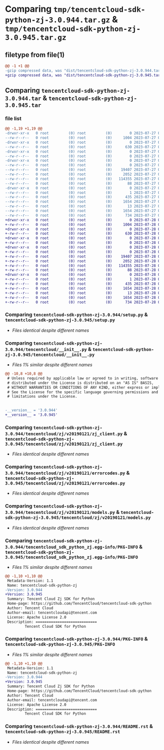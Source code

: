 # Comparing `tmp/tencentcloud-sdk-python-zj-3.0.944.tar.gz` & `tmp/tencentcloud-sdk-python-zj-3.0.945.tar.gz`

## filetype from file(1)

```diff
@@ -1 +1 @@
-gzip compressed data, was "dist/tencentcloud-sdk-python-zj-3.0.944.tar", last modified: Thu Jul 27 02:28:32 2023, max compression
+gzip compressed data, was "dist/tencentcloud-sdk-python-zj-3.0.945.tar", last modified: Fri Jul 28 00:40:29 2023, max compression
```

## Comparing `tencentcloud-sdk-python-zj-3.0.944.tar` & `tencentcloud-sdk-python-zj-3.0.945.tar`

### file list

```diff
@@ -1,19 +1,19 @@
-drwxr-xr-x   0 root         (0) root         (0)        0 2023-07-27 02:28:32.000000 tencentcloud-sdk-python-zj-3.0.944/
--rw-r--r--   0 root         (0) root         (0)     1004 2023-07-27 02:28:32.000000 tencentcloud-sdk-python-zj-3.0.944/setup.py
-drwxr-xr-x   0 root         (0) root         (0)        0 2023-07-27 02:28:32.000000 tencentcloud-sdk-python-zj-3.0.944/tencentcloud/
--rw-r--r--   0 root         (0) root         (0)      630 2023-07-27 02:28:32.000000 tencentcloud-sdk-python-zj-3.0.944/tencentcloud/__init__.py
-drwxr-xr-x   0 root         (0) root         (0)        0 2023-07-27 02:28:32.000000 tencentcloud-sdk-python-zj-3.0.944/tencentcloud/zj/
--rw-r--r--   0 root         (0) root         (0)        0 2023-07-27 02:28:32.000000 tencentcloud-sdk-python-zj-3.0.944/tencentcloud/zj/__init__.py
-drwxr-xr-x   0 root         (0) root         (0)        0 2023-07-27 02:28:32.000000 tencentcloud-sdk-python-zj-3.0.944/tencentcloud/zj/v20190121/
--rw-r--r--   0 root         (0) root         (0)        0 2023-07-27 02:28:32.000000 tencentcloud-sdk-python-zj-3.0.944/tencentcloud/zj/v20190121/__init__.py
--rw-r--r--   0 root         (0) root         (0)    19407 2023-07-27 02:28:32.000000 tencentcloud-sdk-python-zj-3.0.944/tencentcloud/zj/v20190121/zj_client.py
--rw-r--r--   0 root         (0) root         (0)     2052 2023-07-27 02:28:32.000000 tencentcloud-sdk-python-zj-3.0.944/tencentcloud/zj/v20190121/errorcodes.py
--rw-r--r--   0 root         (0) root         (0)   114355 2023-07-27 02:28:32.000000 tencentcloud-sdk-python-zj-3.0.944/tencentcloud/zj/v20190121/models.py
--rw-r--r--   0 root         (0) root         (0)       88 2023-07-27 02:28:32.000000 tencentcloud-sdk-python-zj-3.0.944/setup.cfg
-drwxr-xr-x   0 root         (0) root         (0)        0 2023-07-27 02:28:32.000000 tencentcloud-sdk-python-zj-3.0.944/tencentcloud_sdk_python_zj.egg-info/
--rw-r--r--   0 root         (0) root         (0)        1 2023-07-27 02:28:32.000000 tencentcloud-sdk-python-zj-3.0.944/tencentcloud_sdk_python_zj.egg-info/dependency_links.txt
--rw-r--r--   0 root         (0) root         (0)      435 2023-07-27 02:28:32.000000 tencentcloud-sdk-python-zj-3.0.944/tencentcloud_sdk_python_zj.egg-info/SOURCES.txt
--rw-r--r--   0 root         (0) root         (0)     1654 2023-07-27 02:28:32.000000 tencentcloud-sdk-python-zj-3.0.944/tencentcloud_sdk_python_zj.egg-info/PKG-INFO
--rw-r--r--   0 root         (0) root         (0)       13 2023-07-27 02:28:32.000000 tencentcloud-sdk-python-zj-3.0.944/tencentcloud_sdk_python_zj.egg-info/top_level.txt
--rw-r--r--   0 root         (0) root         (0)     1654 2023-07-27 02:28:32.000000 tencentcloud-sdk-python-zj-3.0.944/PKG-INFO
--rw-r--r--   0 root         (0) root         (0)      734 2023-07-27 02:28:32.000000 tencentcloud-sdk-python-zj-3.0.944/README.rst
+drwxr-xr-x   0 root         (0) root         (0)        0 2023-07-28 00:40:29.000000 tencentcloud-sdk-python-zj-3.0.945/
+-rw-r--r--   0 root         (0) root         (0)     1004 2023-07-28 00:40:29.000000 tencentcloud-sdk-python-zj-3.0.945/setup.py
+drwxr-xr-x   0 root         (0) root         (0)        0 2023-07-28 00:40:29.000000 tencentcloud-sdk-python-zj-3.0.945/tencentcloud/
+-rw-r--r--   0 root         (0) root         (0)      630 2023-07-28 00:40:29.000000 tencentcloud-sdk-python-zj-3.0.945/tencentcloud/__init__.py
+drwxr-xr-x   0 root         (0) root         (0)        0 2023-07-28 00:40:29.000000 tencentcloud-sdk-python-zj-3.0.945/tencentcloud/zj/
+-rw-r--r--   0 root         (0) root         (0)        0 2023-07-28 00:40:29.000000 tencentcloud-sdk-python-zj-3.0.945/tencentcloud/zj/__init__.py
+drwxr-xr-x   0 root         (0) root         (0)        0 2023-07-28 00:40:29.000000 tencentcloud-sdk-python-zj-3.0.945/tencentcloud/zj/v20190121/
+-rw-r--r--   0 root         (0) root         (0)        0 2023-07-28 00:40:29.000000 tencentcloud-sdk-python-zj-3.0.945/tencentcloud/zj/v20190121/__init__.py
+-rw-r--r--   0 root         (0) root         (0)    19407 2023-07-28 00:40:29.000000 tencentcloud-sdk-python-zj-3.0.945/tencentcloud/zj/v20190121/zj_client.py
+-rw-r--r--   0 root         (0) root         (0)     2052 2023-07-28 00:40:29.000000 tencentcloud-sdk-python-zj-3.0.945/tencentcloud/zj/v20190121/errorcodes.py
+-rw-r--r--   0 root         (0) root         (0)   114355 2023-07-28 00:40:29.000000 tencentcloud-sdk-python-zj-3.0.945/tencentcloud/zj/v20190121/models.py
+-rw-r--r--   0 root         (0) root         (0)       88 2023-07-28 00:40:29.000000 tencentcloud-sdk-python-zj-3.0.945/setup.cfg
+drwxr-xr-x   0 root         (0) root         (0)        0 2023-07-28 00:40:29.000000 tencentcloud-sdk-python-zj-3.0.945/tencentcloud_sdk_python_zj.egg-info/
+-rw-r--r--   0 root         (0) root         (0)        1 2023-07-28 00:40:29.000000 tencentcloud-sdk-python-zj-3.0.945/tencentcloud_sdk_python_zj.egg-info/dependency_links.txt
+-rw-r--r--   0 root         (0) root         (0)      435 2023-07-28 00:40:29.000000 tencentcloud-sdk-python-zj-3.0.945/tencentcloud_sdk_python_zj.egg-info/SOURCES.txt
+-rw-r--r--   0 root         (0) root         (0)     1654 2023-07-28 00:40:29.000000 tencentcloud-sdk-python-zj-3.0.945/tencentcloud_sdk_python_zj.egg-info/PKG-INFO
+-rw-r--r--   0 root         (0) root         (0)       13 2023-07-28 00:40:29.000000 tencentcloud-sdk-python-zj-3.0.945/tencentcloud_sdk_python_zj.egg-info/top_level.txt
+-rw-r--r--   0 root         (0) root         (0)     1654 2023-07-28 00:40:29.000000 tencentcloud-sdk-python-zj-3.0.945/PKG-INFO
+-rw-r--r--   0 root         (0) root         (0)      734 2023-07-28 00:40:29.000000 tencentcloud-sdk-python-zj-3.0.945/README.rst
```

### Comparing `tencentcloud-sdk-python-zj-3.0.944/setup.py` & `tencentcloud-sdk-python-zj-3.0.945/setup.py`

 * *Files identical despite different names*

### Comparing `tencentcloud-sdk-python-zj-3.0.944/tencentcloud/__init__.py` & `tencentcloud-sdk-python-zj-3.0.945/tencentcloud/__init__.py`

 * *Files 1% similar despite different names*

```diff
@@ -10,8 +10,8 @@
 # Unless required by applicable law or agreed to in writing, software
 # distributed under the License is distributed on an "AS IS" BASIS,
 # WITHOUT WARRANTIES OR CONDITIONS OF ANY KIND, either express or implied.
 # See the License for the specific language governing permissions and
 # limitations under the License.
 
 
-__version__ = '3.0.944'
+__version__ = '3.0.945'
```

### Comparing `tencentcloud-sdk-python-zj-3.0.944/tencentcloud/zj/v20190121/zj_client.py` & `tencentcloud-sdk-python-zj-3.0.945/tencentcloud/zj/v20190121/zj_client.py`

 * *Files identical despite different names*

### Comparing `tencentcloud-sdk-python-zj-3.0.944/tencentcloud/zj/v20190121/errorcodes.py` & `tencentcloud-sdk-python-zj-3.0.945/tencentcloud/zj/v20190121/errorcodes.py`

 * *Files identical despite different names*

### Comparing `tencentcloud-sdk-python-zj-3.0.944/tencentcloud/zj/v20190121/models.py` & `tencentcloud-sdk-python-zj-3.0.945/tencentcloud/zj/v20190121/models.py`

 * *Files identical despite different names*

### Comparing `tencentcloud-sdk-python-zj-3.0.944/tencentcloud_sdk_python_zj.egg-info/PKG-INFO` & `tencentcloud-sdk-python-zj-3.0.945/tencentcloud_sdk_python_zj.egg-info/PKG-INFO`

 * *Files 1% similar despite different names*

```diff
@@ -1,10 +1,10 @@
 Metadata-Version: 1.1
 Name: tencentcloud-sdk-python-zj
-Version: 3.0.944
+Version: 3.0.945
 Summary: Tencent Cloud Zj SDK for Python
 Home-page: https://github.com/TencentCloud/tencentcloud-sdk-python
 Author: Tencent Cloud
 Author-email: tencentcloudapi@tencent.com
 License: Apache License 2.0
 Description: ============================
         Tencent Cloud SDK for Python
```

### Comparing `tencentcloud-sdk-python-zj-3.0.944/PKG-INFO` & `tencentcloud-sdk-python-zj-3.0.945/PKG-INFO`

 * *Files 1% similar despite different names*

```diff
@@ -1,10 +1,10 @@
 Metadata-Version: 1.1
 Name: tencentcloud-sdk-python-zj
-Version: 3.0.944
+Version: 3.0.945
 Summary: Tencent Cloud Zj SDK for Python
 Home-page: https://github.com/TencentCloud/tencentcloud-sdk-python
 Author: Tencent Cloud
 Author-email: tencentcloudapi@tencent.com
 License: Apache License 2.0
 Description: ============================
         Tencent Cloud SDK for Python
```

### Comparing `tencentcloud-sdk-python-zj-3.0.944/README.rst` & `tencentcloud-sdk-python-zj-3.0.945/README.rst`

 * *Files identical despite different names*

